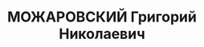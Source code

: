---
title: МОЖАРОВСКИЙ Григорий Николаевич
description: "1900, Дніпропетровська обл., c. Губиниха Новомосковського р-ну, українець,\
  \ член ВКП(б), освіта початкова, прож.: смт Лозно-Олександрівка Білокуракинського\
  \ р-ну, секретар райкому КП(б)У \n  Військовою колегією Верховного суду СРСР 2 січня\
  \ 1938 р. засуджений до розстрілу. Вирок виконано 3 січня 1938 р. \n  Реабілітований\
  \ у 1957 р."
---